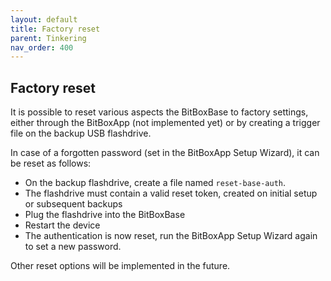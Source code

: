 ```yaml
---
layout: default
title: Factory reset
parent: Tinkering
nav_order: 400
---
```

## Factory reset

It is possible to reset various aspects the BitBoxBase to factory settings, either through the BitBoxApp (not implemented yet) or by creating a trigger file on the backup USB flashdrive.

In case of a forgotten password (set in the BitBoxApp Setup Wizard), it can be reset as follows:

* On the backup flashdrive, create a file named `reset-base-auth`.
* The flashdrive must contain a valid reset token, created on initial setup or subsequent backups
* Plug the flashdrive into the BitBoxBase
* Restart the device
* The authentication is now reset, run the BitBoxApp Setup Wizard again to set a new password.

Other reset options will be implemented in the future.
